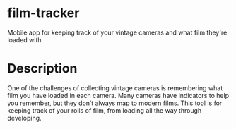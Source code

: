 # film-tracker
Mobile app for keeping track of your vintage cameras and what film they're loaded with

# Description
One of the challenges of collecting vintage cameras is remembering what film you have loaded in each camera.  Many cameras have indicators to help you remember, but they don’t always map to modern films.  This tool is for keeping track of your rolls of film, from loading all the way through developing.
